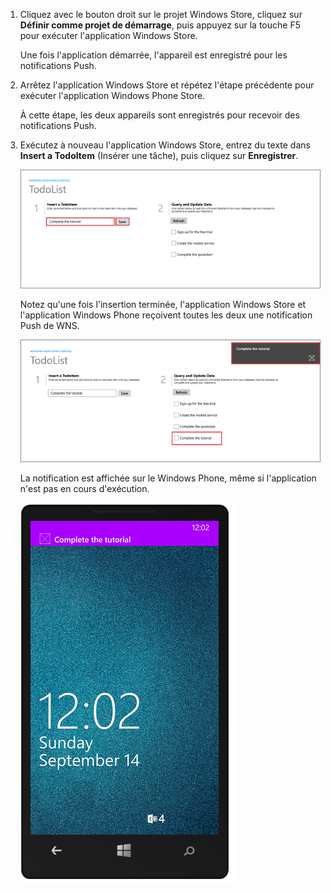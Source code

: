 
1. Cliquez avec le bouton droit sur le projet Windows Store, cliquez sur **Définir comme projet de démarrage**, puis appuyez sur la touche F5 pour exécuter l'application Windows Store.
	
	Une fois l'application démarrée, l'appareil est enregistré pour les notifications Push.

2. Arrêtez l'application Windows Store et répétez l'étape précédente pour exécuter l'application Windows Phone Store.

	À cette étape, les deux appareils sont enregistrés pour recevoir des notifications Push.

3. Exécutez à nouveau l'application Windows Store, entrez du texte dans **Insert a TodoItem** (Insérer une tâche), puis cliquez sur **Enregistrer**.

   	![](./media/mobile-services-javascript-backend-windows-universal-test-push/mobile-quickstart-push1.png)

   	Notez qu'une fois l'insertion terminée, l'application Windows Store et l'application Windows Phone reçoivent toutes les deux une notification Push de WNS.

   	![](./media/mobile-services-javascript-backend-windows-universal-test-push/mobile-quickstart-push2.png)

	La notification est affichée sur le Windows Phone, même si l'application n'est pas en cours d'exécution.

   	![](./media/mobile-services-javascript-backend-windows-universal-test-push/mobile-quickstart-push5-wp8.png)

<!---HONumber=62-->